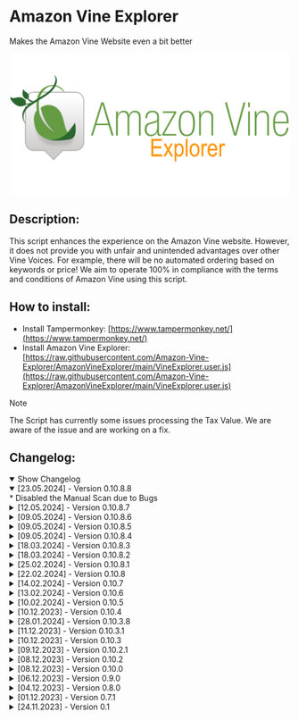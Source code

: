 # Amazon Vine Explorer

Makes the Amazon Vine Website even a bit better

![](vine_logo_notification_image.png)

## Description:

This script enhances the experience on the Amazon Vine website. However, it does not provide you with unfair and unintended advantages over other Vine Voices. For example, there will be no automated ordering based on keywords or price! We aim to operate 100% in compliance with the terms and conditions of Amazon Vine using this script.

## How to install:

* Install Tampermonkey: [https://www.tampermonkey.net/](https://www.tampermonkey.net/)
* Install Amazon Vine Explorer: [https://raw.githubusercontent.com/Amazon-Vine-Explorer/AmazonVineExplorer/main/VineExplorer.user.js](https://raw.githubusercontent.com/Amazon-Vine-Explorer/AmazonVineExplorer/main/VineExplorer.user.js)

> [!NOTE]
> The Script has currently some issues processing the Tax Value.
> We are aware of the issue and are working on a fix.

## Changelog:
<details open>
  <summary>Show Changelog</summary>
  
<details open>
<summary>[23.05.2024] - Version 0.10.8.8</summary>
  * Disabled the Manual Scan due to Bugs
</details>
<details>
<summary>[12.05.2024] - Version 0.10.8.7</summary>
  * Changed minimum required Symbols in Search Field from 3 to 2
</details>
<details>
<summary>
[09.05.2024] - Version 0.10.8.6</summary>
* Changed some Code due to @require loading in Violentmonkey
</details>
<details>
<summary>
[09.05.2024] - Version 0.10.8.5</summary>
* Changed functionality of the "mark as read" Button on the bottom of the Page https://github.com/Amazon-Vine-Explorer/AmazonVineExplorer/issues/28
</details>
<details>
<summary>
[09.05.2024] - Version 0.10.8.4</summary>
* Added external Resource to Fix Amazon Loading Bug
</details>
<details>
<summary>
[18.03.2024] - Version 0.10.8.3</summary>
* Merged https://github.com/Amazon-Vine-Explorer/AmazonVineExplorer/pull/31 (Changed Resource to readable GitHub Source)
</details>
<details>
<summary>
[18.03.2024] - Version 0.10.8.2</summary>
* Added: Added Closing Button on Branding on hover. Fixing https://github.com/Amazon-Vine-Explorer/AmazonVineExplorer/issues/19
</details>
<details>
<summary>
[25.02.2024] - Version 0.10.8.1</summary>
* Bugfix: Disabled the Tax Scan due to issues fetching the value
</details>
<details>
<summary>
[22.02.2024] - Version 0.10.8</summary>
* Bugfix: Next Page Button is now diasbled on last page, also changed the Text to make it more comapct (maybe changeable in the Settings later)
</details>
<details>
<summary>
[14.02.2024] - Version 0.10.7</summary>
* Added: Ability to hide Amazon Categories
* Bugfix: Object "Skip to Main Content" Button in Navbar was not hidden
</details>
<details>
<summary>
[13.02.2024] - Version 0.10.6</summary>
* Added: Ability to hide Amazon Navbar
</details>
<details>
<summary>
[10.02.2024] - Version 0.10.5</summary>
* Added: DarkMode (AVE Settings Menu)
</details>
<details>
<summary>
[10.12.2023] - Version 0.10.4</summary>
* Added: Support for amazon.co.uk
* Change: Changed website detection to be able to handle double dot domain names like amazon.co.uk
</details>
<details>
<summary>
[28.01.2024] - Version 0.10.3.8</summary>
* BugFix: Fixed Bug where only lower letters would work in the SearchBar
* BugFix: Outdated Products didn't increase the notSeenCounter while Database Cleanup
* BugFix: Products got removed by db cleanup because the timespamp check was wrong
* BugFix: LastSeen Timestanp got not saved if Product was existing in Database
</details>
<details>
<summary>
[11.12.2023] - Version 0.10.3.1</summary>
* Update TaxValue in Tile after opend details
</details>
<details>
<summary>
[10.12.2023] - Version 0.10.3</summary>
* Added: Show of TaxInfoPrize inside Tileview
* BugFix: Fixed the bug that Backgroundscan didn´t request Taxdata correctly
* Added: Faster Product Removement if querry returns 'ITEM_NOT_IN_ENROLLMENT' except Favorites
* BugFix: Backgroundscan didn´t restore last state and begun at 0 each time
</details>
<details>
<summary>
[09.12.2023] - Version 0.10.2.1</summary>
* BugFix: Fixed Endlessloop when changing from empty Potluck page to AVE internal page
</details>
<details>
<summary>
[08.12.2023] - Version 0.10.2</summary>
* BugFix: Multiple Querrys after pressing More Details Button
* Improved reliability of Databae Cleanup
* PutLuck Products get removed from Database after one day now
* Added more Master Slave Session detection handling
* Added dead Sessions removement
</details>
<details>
<summary>
[08.12.2023] - Version 0.10.0</summary>
* Changed DB_HANDLER from Callbacks to Promises
* BugFix: Tile Processing was faster then tile loading from Amazon => Added delayloop until all tiles are loaded
* Changed Tile Processor to Promises to increase reliability
* Added Button Colors to Usersettings
* Added the possibility to delete the database (USERSETTINGS)
* Added the possibility to export the database (USERSETTINGS)
* Added the possibility to import the database (USERSETTINGS)
* First Implementation of a Session Detection - Distinguishable by the branding in the bottom left
* Background Scan will not start if Session is not the Master Session
* BugFix: addTileEventhandlers() tryed to place favStar EventHandler to early, not we will wait until Star is there.
* Performance Improvement: Only search for keywords on New Products if there is at least one configured
* User Settings Menu. Schow Name of Setting as tooltip if noe description is set.
</details>
<details>
<summary>
[06.12.2023] - Version 0.9.0</summary>
* Improved Search function to allow multiple keywords
* More improvemnts in the background for faster datahandling, renamed a few variables to fit to new shorthand name AVE, etc.
* Added Usersettings Page, and did a lot of stuff related to this.
* Added Back to Top Button on all subpages.
</details>
<details>
<summary>
[04.12.2023] - Version 0.8.0</summary>
* Added Desktop Notifications
* Added the All Products Button for infinite scroll thru all the vine products
* The New Products Button shows the amount of new products
* Added new Button to left Side to set ALL Products to !isNew
* Added Indicators (left bottom corner) who shows Database aktivity, Database cleanup and Backgroundscan aktivity
* Added more Randomness for Backgroundscanner. Default Delay (4S) + 0-4S Per Dataquerry from Amazon
* Changed Database function for querry all entrys to increse the performance of this function
* Added "controlled delay" (Observer) to be safe for querry product tile elements (sometimes the parser was to fast and tryed to read not existing elements)
* Added function to querry product details from amazon and merge it with product database element
* Added Product Details Fetch to Backgroundscan
* a few little bugfixes
</details>
<details>
<summary>
[01.12.2023] - Version 0.7.1</summary>
* A lot of Stuff will work, lets call it the initial version
</details>
<details>
<summary>
[24.11.2023] - Version 0.1</summary>
* Start of this Project
</details>
</details>
